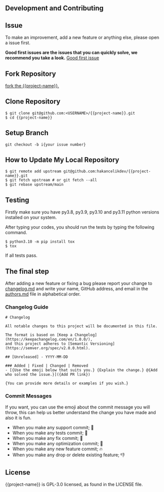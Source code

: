 ## Development and Contributing

## Issue

To make an improvement, add a new feature or anything else, please open a issue first.

**Good first issues are the issues that you can quickly solve, we recommend you take a
look.**
[Good first issue](https://github.com/hakancelikdev/{{project-name}}/labels/good%20first%20issue)

## Fork Repository

[fork the {{project-name}}.](https://github.com/hakancelikdev/{{project-name}}/fork)

## Clone Repository

```shell
$ git clone git@github.com:<USERNAME>/{{project-name}}.git
$ cd {{project-name}}
```

## Setup Branch

```shell
git checkout -b i{your issue number}
```

## How to Update My Local Repository

```shell
$ git remote add upstream git@github.com:hakancelikdev/{{project-name}}.git
$ git fetch upstream # or git fetch --all
$ git rebase upstream/main
```

## Testing

Firstly make sure you have py3.8, py3.9, py3.10 and py3.11 python versions installed on your
system.

After typing your codes, you should run the tests by typing the following command.

```shell
$ python3.10 -m pip install tox
$ tox
```

If all tests pass.

## The final step

After adding a new feature or fixing a bug please report your change to
[changelog.md](CHANGELOG.md) and write your name, GitHub address, and email in the
[authors.md](AUTHORS.md) file in alphabetical order.

### Changelog Guide

```
# Changelog

All notable changes to this project will be documented in this file.

The format is based on [Keep a Changelog](https://keepachangelog.com/en/1.0.0/),
and this project adheres to [Semantic Versioning](https://semver.org/spec/v2.0.0.html).

## [Unreleased] - YYYY-MM-DD

### Added | Fixed | Changed | Removed
- [{Use the emoji below that suits you.} {Explain the change.} @{Add who solved the issue.}]({Add PR link})

{You can provide more details or examples if you wish.}

```

### Commit Messages

If you want, you can use the emoji about the commit message you will throw, this can
help us better understand the change you have made and also it is fun.

- When you make any support commit; 💪
- When you make any tests commit; 🧪
- When you make any fix commit; 🐞
- When you make any optimization commit; 💊
- When you make any new feature commit; 🔥
- When you make any drop or delete existing feature; 👎

## License

{{project-name}} is GPL-3.0 licensed, as found in the LICENSE file.
